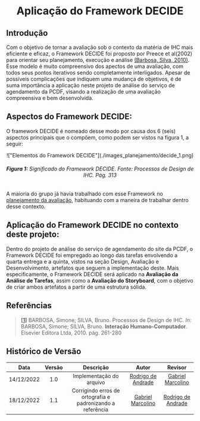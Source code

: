 <h1 align="center">Aplicação do Framework DECIDE</h1>
 
## Introdução
Com o objetivo de tornar a avaliação sob o contexto da matéria de IHC mais eficiente e eficaz, o Framework DECIDE foi proposto por Preece et al(2002) para orientar seu planejamento, execução e análise [(Barbosa, Silva, 2010)](#referencias). Esse modelo é muito compreensivo dos apectos de uma avaliação, com todos seus pontos iterativos sendo completamente interligados. Apesar de possíveis complicações que indiquem uma mudança de objetivos, é de suma importância a aplicação neste projeto de análise do serviço de agendamento da PCDF, visando a realização de uma avaliação compreensiva e bem desenvolvida.

## Aspectos do Framework DECIDE:
O framework DECIDE é nomeado desse modo por causa dos 6 (seis) aspectos principais que o compõem, como podem ser vistos na figura 1, a seguir:

<center>
   !["Elementos do Framework DECIDE"](./images_planejamento/decide_1.png)
   <figcaption align='center'>
      <h6><b>Figura 1:</b> Significado do Framework DECIDE. Fonte: Processos de Design de IHC. Pág. 313</h6>
   </figcaption>
</center>

A maioria do grupo já havia trabalhado com esse Framework no [planejamento da avaliação](.//../escolha_do_site.md), habituando com a maneira de trabalhar dentro desse contexto.

## Aplicação do Framework DECIDE no contexto deste projeto:
Dentro do projeto de análise do serviço de agendamento do site da PCDF, o Framework DECIDE foi empregado ao longo das tarefas envolvendo a quarta entrega e a quinta, vistos na seção Design, Avaliação e Desenvolvimento, artefatos que seguem a implementação deste. Mais especificamente, o Framework DECIDE será aplicado na <b>Avaliação da Análise de Tarefas</b>, assim como a <b>Avaliação do Storyboard</b>, com o objetivo de criar ambos artefatos a partir de uma estrutura sólida.

## Referências

> [[1]](#introducao) BARBOSA, Simone; SILVA, Bruno. Processos de Design de IHC. _In_: BARBOSA, Simone; SILVA, Bruno. **Interação Humano-Computador**. Elsevier Editora Ltda, 2010. pág. 261-280

## Histórico de Versão

|    Data    | Versão |                         Descrição                          |                          Autor                          |                         Revisor                         |
| :--------: | :----: | :--------------------------------------------------------: | :-----------------------------------------------------: | :-----------------------------------------------------: |
| 14/12/2022 |  1.0   |                  Implementação do arquivo                  | [Rodrigo de Andrade](https://github.com/OrlandiRodrigo) |  [Gabriel Marcolino](https://github.com/GabrielMR360)   |
| 18/12/2022 |  1.1   | Corrigindo erros de ortografia e padronizando a referência |  [Gabriel Marcolino](https://github.com/GabrielMR360)   | [Rodrigo de Andrade](https://github.com/OrlandiRodrigo) |

